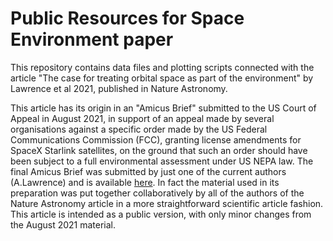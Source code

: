 # Public Resources for Space Environment paper

This repository contains data files and plotting scripts connected with the article 
"The case for treating orbital space as part of the environment" by Lawrence et al 2021, 
published in Nature Astronomy.

This article has its origin in an "Amicus Brief" submitted to the US Court of Appeal 
in August 2021, in support of an appeal made by several organisations 
against a specific order made by the US Federal Communications Commission (FCC), 
granting license amendments for SpaceX Starlink satellites, 
on the ground that such an order should have been subject to a 
full environmental assessment under US NEPA law. 
The final Amicus Brief was submitted by just one of the current authors (A.Lawrence) 
and is available [here](https://andyxlastro.me/losing-the-sky-resources/).
In fact the material used in its preparation was put together collaboratively 
by all of the authors of the Nature Astronomy article in a more straightforward 
scientific article fashion. This article is intended as a 
public version, with only minor changes from the August 2021 material. 
